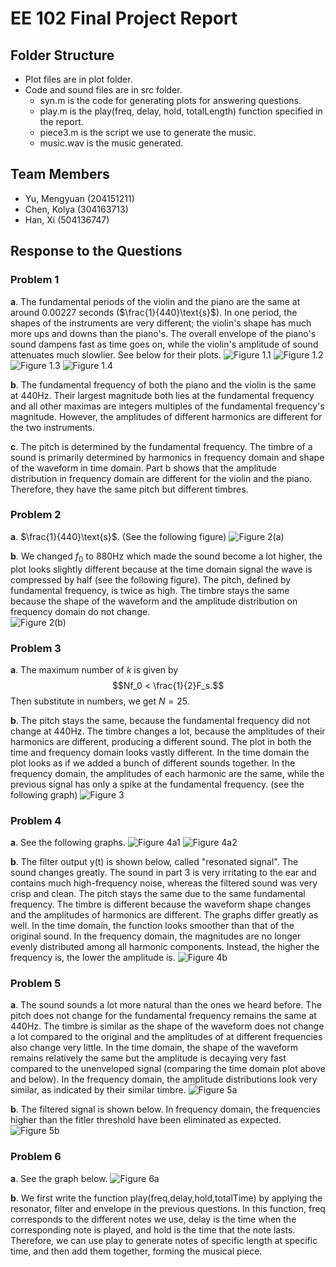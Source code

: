 # EE 102 Final Project Report

## Folder Structure
 - Plot files are in plot folder.
 - Code and sound files are in src folder.
 	- syn.m is the code for generating plots for answering questions.
 	- play.m is the play(freq, delay, hold, totalLength) function specified in the report.
 	- piece3.m is the script we use to generate the music.
 	- music.wav is the music generated.
## Team Members
 - Yu, Mengyuan (204151211)
 - Chen, Kolya (304163713)
 - Han, Xi (504136747)

## Response to the Questions
### Problem 1
**a**. The fundamental periods of the violin and the piano are the same at around $0.00227$ seconds ($\frac{1}{440}\text{s}$).  In one period, the shapes of the instruments are very different; the violin's shape has much more ups and downs than the piano's. The overall envelope of the piano's sound dampens fast as time goes on, while the violin's amplitude of sound attenuates much slowlier. See below for their plots.
![Figure 1.1][1]
![Figure 1.2][2]
![Figure 1.3][3]
![Figure 1.4][4]

**b**.	The fundamental frequency of both the piano and the violin is the same at $440\text{Hz}$. Their largest magnitude both lies at the fundamental frequency and all other maximas are integers multiples of the fundamental frequency's magnitude. However, the amplitudes of different harmonics are different for the two instruments.

**c**. The pitch is determined by the fundamental frequency. The timbre of a sound is primarily determined by harmonics in frequency domain and shape of the waveform in time domain. Part b shows that the amplitude distribution in frequency domain are different for the violin and the piano. Therefore, they have the same pitch but different timbres. 

### Problem 2
**a**. $\frac{1}{440}\text{s}$. (See the following figure)
![Figure 2(a)][5]

**b**. We changed $f_0$ to ${880}\text{Hz}$ which made the sound become a lot higher, the plot looks slightly different because at the time domain signal the wave is compressed by half (see the following figure). The pitch, defined by fundamental frequency, is twice as high. The timbre stays the same because the shape of the waveform and the amplitude distribution on frequency domain do not change.  
![Figure 2(b)][6]

### Problem 3
**a**. The maximum number of $k$ is given by
$$Nf_0 < \frac{1}{2}F_s.$$
Then substitute in numbers, we get $N=25$.

**b**. The pitch stays the same, because the fundamental frequency did not change at $440\text{Hz}$. The timbre changes a lot, because the amplitudes of their harmonics are different, producing a different sound. The plot in both the time and frequency domain looks vastly different. In the time domain the plot looks as if we added a bunch of different sounds together. In the frequency domain, the amplitudes of each harmonic are the same, while the previous signal has only a spike at the fundamental frequency. (see the following graph)
![Figure 3][7]

### Problem 4
**a**. See the following graphs.
![Figure 4a1][8]
![Figure 4a2][9]

**b**. The filter output y(t) is shown below, called "resonated signal". The sound changes greatly. The sound in part 3 is very irritating to the ear and contains much high-frequency noise, whereas the filtered sound was very crisp and clean. The pitch stays the same due to the same fundamental frequency. The timbre is different because the waveform shape changes and the amplitudes of harmonics are different. The graphs differ greatly as well. In the time domain, the function looks smoother than that of the original sound.  In the frequency domain, the magnitudes are no longer evenly distributed among all harmonic components. Instead, the higher the frequency is, the lower the amplitude is.
![Figure 4b][10]

### Problem 5
**a**. The sound sounds a lot more natural than the ones we heard before. The pitch does not change for the fundamental frequency remains the same at $440\text{Hz}$. The timbre is similar as the shape of the waveform does not change a lot compared to the original and the amplitudes of at different frequencies also change very little. In the time domain, the shape of the waveform remains relatively the same but the amplitude is decaying very fast compared to the unenveloped signal (comparing the time domain plot above and below). In the frequency domain, the amplitude distributions look very similar, as indicated by their similar timbre.
![Figure 5a][11]

**b**. The filtered signal is shown below. In frequency domain, the frequencies higher than the fitler threshold have been eliminated as expected.
![Figure 5b][12]

### Problem 6
**a**. See the graph below.
![Figure 6a][13]

**b**. We first write the function play(freq,delay,hold,totalTime) by applying the resonator, filter and envelope in the previous questions. In this function, freq corresponds to the different notes we use, delay is the time when the corresponding note is played,  and hold is the time that the note lasts. Therefore, we can use play to generate notes of specific length at specific time, and then add them together, forming the musical piece.


  [1]: http://www.seas.ucla.edu/~xih/102/img/analysis_01.png
  [2]: http://www.seas.ucla.edu/~xih/102/img/analysis_02.png
  [3]: http://www.seas.ucla.edu/~xih/102/img/analysis_03.png
  [4]: http://www.seas.ucla.edu/~xih/102/img/analysis_04.png
  [5]: http://www.seas.ucla.edu/~xih/102/img/syn_01.png
  [6]: http://www.seas.ucla.edu/~xih/102/img/syn_02.png
  [7]: http://www.seas.ucla.edu/~xih/102/img/syn_03.png
  [8]: http://www.seas.ucla.edu/~xih/102/img/syn_04.png
  [9]: http://www.seas.ucla.edu/~xih/102/img/syn_05.png
  [10]: http://www.seas.ucla.edu/~xih/102/img/syn_07.png
  [11]: http://www.seas.ucla.edu/~xih/102/img/syn_08.png
  [12]: http://www.seas.ucla.edu/~xih/102/img/syn_09.png
  [13]: http://www.seas.ucla.edu/~xih/102/img/piece3_01.png